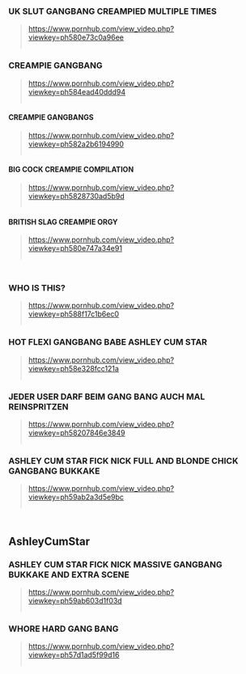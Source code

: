 ### UK SLUT GANGBANG CREAMPIED MULTIPLE TIMES
>https://www.pornhub.com/view_video.php?viewkey=ph580e73c0a96ee
>>![]()
### CREAMPIE GANGBANG
>https://www.pornhub.com/view_video.php?viewkey=ph584ead40ddd94
>>![]()
#### CREAMPIE GANGBANGS
>https://www.pornhub.com/view_video.php?viewkey=ph582a2b6194990
>>![]()
#### BIG COCK CREAMPIE COMPILATION
>https://www.pornhub.com/view_video.php?viewkey=ph5828730ad5b9d
>>![]()
#### BRITISH SLAG CREAMPIE ORGY
>https://www.pornhub.com/view_video.php?viewkey=ph580e747a34e91
>>![]()
### 
>
>>![]()
### WHO IS THIS?
>https://www.pornhub.com/view_video.php?viewkey=ph588f17c1b6ec0
>>![]()
### HOT FLEXI GANGBANG BABE ASHLEY CUM STAR
>https://www.pornhub.com/view_video.php?viewkey=ph58e328fcc121a
>>![]()
### JEDER USER DARF BEIM GANG BANG AUCH MAL REINSPRITZEN
>https://www.pornhub.com/view_video.php?viewkey=ph58207846e3849
>>![]()
### ASHLEY CUM STAR FICK NICK FULL AND BLONDE CHICK GANGBANG BUKKAKE
>https://www.pornhub.com/view_video.php?viewkey=ph59ab2a3d5e9bc
>>![]()
### 
>
>>![]()
## AshleyCumStar
### ASHLEY CUM STAR FICK NICK MASSIVE GANGBANG BUKKAKE AND EXTRA SCENE
>https://www.pornhub.com/view_video.php?viewkey=ph59ab603d1f03d
>>![]()
### WHORE HARD GANG BANG
>https://www.pornhub.com/view_video.php?viewkey=ph57d1ad5f99d16
>>![]()
